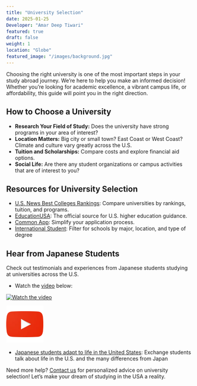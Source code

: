 ```yaml
---
title: "University Selection"
date: 2025-01-25
Developer: "Amar Deep Tiwari"
featured: true
draft: false
weight: 1
location: "Globe"
featured_image: "/images/background.jpg"
---
```



Choosing the right university is one of the most important steps in your study abroad journey. We’re here to help you make an informed decision! Whether you’re looking for academic excellence, a vibrant campus life, or affordability, this guide will point you in the right direction.
## How to Choose a University
- **Research Your Field of Study:** Does the university have strong programs in your area of interest?
- **Location Matters:** Big city or small town? East Coast or West Coast? Climate and culture vary greatly across the U.S.
- **Tuition and Scholarships:** Compare costs and explore financial aid options.
- **Social Life:** Are there any student organizations or campus activities that are of interest to you?
## Resources for University Selection
- [U.S. News Best Colleges Rankings](https://www.usnews.com/best-colleges): Compare universities by rankings, tuition, and programs.
- [EducationUSA](https://educationusa.state.gov): The official source for U.S. higher education guidance.
- [Common App](https://www.commonapp.org): Simplify your application process.
- [International Student](https://www.internationalstudent.com/school-search/usa/): Filter for schools by major, location, and type of degree
## Hear from Japanese Students
Check out testimonials and experiences from Japanese students studying at universities across the U.S.

- Watch the [video](https://youtu.be/WqVAZXrqiAI) below:

[![Watch the video](https://img.youtube.com/vi/WqVAZXrqiAI/maxresdefault.jpg)](https://youtu.be/WqVAZXrqiAI)

<a href="https://youtu.be/WqVAZXrqiAI" target="_blank">
  <img src="static/images/youtube.jpg" alt="Watch on YouTube" width="100">
</a>


- [Japanese students adapt to life in the United States](https://pulse.findlay.edu/2023/student-life/japanese-students-adapt-to-life-in-the-united-states/): Exchange students talk about life in the U.S. and the many differences from Japan



Need more help? [Contact us](https://japan-usa-study.github.io/resources/) for personalized advice on university selection! Let’s make your dream of studying in the USA a reality.

<!--more-->
